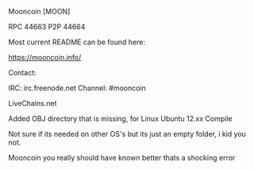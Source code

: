 Mooncoin [MOON]

RPC 44663
P2P 44664

Most current README can be found here:

https://mooncoin.info/

Contact:

IRC: irc.freenode.net Channel: #mooncoin


LiveChains.net

Added OBJ directory that is missing, for Linux Ubuntu 12.xx Compile

Not sure if its needed on other OS's but its just an empty folder, i kid you not.

Mooncoin you really should have known better thats a shocking error